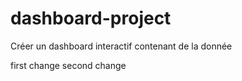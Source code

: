 # dashboard-project
Créer un dashboard interactif contenant de la donnée

first change
second change
